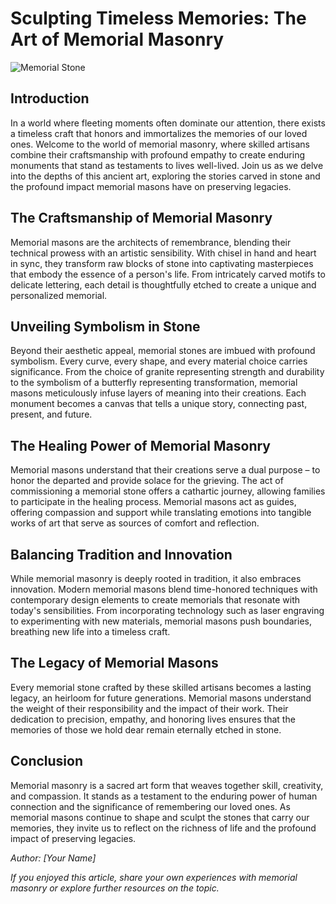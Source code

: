 # Sculpting Timeless Memories: The Art of Memorial Masonry

![Memorial Stone](image-link-here)

## Introduction

In a world where fleeting moments often dominate our attention, there exists a timeless craft that honors and immortalizes the memories of our loved ones. Welcome to the world of memorial masonry, where skilled artisans combine their craftsmanship with profound empathy to create enduring monuments that stand as testaments to lives well-lived. Join us as we delve into the depths of this ancient art, exploring the stories carved in stone and the profound impact memorial masons have on preserving legacies.

## The Craftsmanship of Memorial Masonry

Memorial masons are the architects of remembrance, blending their technical prowess with an artistic sensibility. With chisel in hand and heart in sync, they transform raw blocks of stone into captivating masterpieces that embody the essence of a person's life. From intricately carved motifs to delicate lettering, each detail is thoughtfully etched to create a unique and personalized memorial.

## Unveiling Symbolism in Stone

Beyond their aesthetic appeal, memorial stones are imbued with profound symbolism. Every curve, every shape, and every material choice carries significance. From the choice of granite representing strength and durability to the symbolism of a butterfly representing transformation, memorial masons meticulously infuse layers of meaning into their creations. Each monument becomes a canvas that tells a unique story, connecting past, present, and future.

## The Healing Power of Memorial Masonry

Memorial masons understand that their creations serve a dual purpose – to honor the departed and provide solace for the grieving. The act of commissioning a memorial stone offers a cathartic journey, allowing families to participate in the healing process. Memorial masons act as guides, offering compassion and support while translating emotions into tangible works of art that serve as sources of comfort and reflection.

## Balancing Tradition and Innovation

While memorial masonry is deeply rooted in tradition, it also embraces innovation. Modern memorial masons blend time-honored techniques with contemporary design elements to create memorials that resonate with today's sensibilities. From incorporating technology such as laser engraving to experimenting with new materials, memorial masons push boundaries, breathing new life into a timeless craft.

## The Legacy of Memorial Masons

Every memorial stone crafted by these skilled artisans becomes a lasting legacy, an heirloom for future generations. Memorial masons understand the weight of their responsibility and the impact of their work. Their dedication to precision, empathy, and honoring lives ensures that the memories of those we hold dear remain eternally etched in stone.

## Conclusion

Memorial masonry is a sacred art form that weaves together skill, creativity, and compassion. It stands as a testament to the enduring power of human connection and the significance of remembering our loved ones. As memorial masons continue to shape and sculpt the stones that carry our memories, they invite us to reflect on the richness of life and the profound impact of preserving legacies.

*Author: [Your Name]*

*If you enjoyed this article, share your own experiences with memorial masonry or explore further resources on the topic.*

